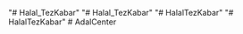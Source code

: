 "# Halal_TezKabar" 
"# Halal_TezKabar" 
"# HalalTezKabar" 
"# HalalTezKabar" 
#   A d a l C e n t e r  
 